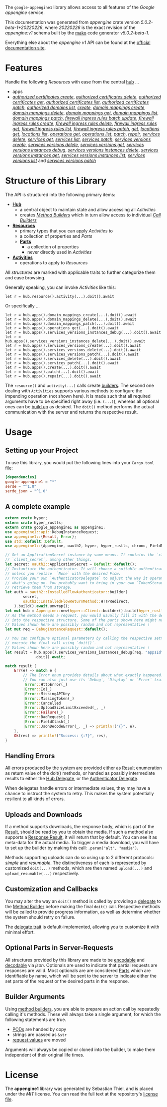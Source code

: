 <!---
DO NOT EDIT !
This file was generated automatically from 'src/generator/templates/api/README.md.mako'
DO NOT EDIT !
-->
The `google-appengine1` library allows access to all features of the *Google appengine* service.

This documentation was generated from *appengine* crate version *5.0.2-beta-1+20220226*, where *20220226* is the exact revision of the *appengine:v1* schema built by the [mako](http://www.makotemplates.org/) code generator *v5.0.2-beta-1*.

Everything else about the *appengine* *v1* API can be found at the
[official documentation site](https://cloud.google.com/appengine/docs/admin-api/).
# Features

Handle the following *Resources* with ease from the central [hub](https://docs.rs/google-appengine1/5.0.2-beta-1+20220226/google_appengine1/Appengine) ... 

* apps
 * [*authorized certificates create*](https://docs.rs/google-appengine1/5.0.2-beta-1+20220226/google_appengine1/api::AppAuthorizedCertificateCreateCall), [*authorized certificates delete*](https://docs.rs/google-appengine1/5.0.2-beta-1+20220226/google_appengine1/api::AppAuthorizedCertificateDeleteCall), [*authorized certificates get*](https://docs.rs/google-appengine1/5.0.2-beta-1+20220226/google_appengine1/api::AppAuthorizedCertificateGetCall), [*authorized certificates list*](https://docs.rs/google-appengine1/5.0.2-beta-1+20220226/google_appengine1/api::AppAuthorizedCertificateListCall), [*authorized certificates patch*](https://docs.rs/google-appengine1/5.0.2-beta-1+20220226/google_appengine1/api::AppAuthorizedCertificatePatchCall), [*authorized domains list*](https://docs.rs/google-appengine1/5.0.2-beta-1+20220226/google_appengine1/api::AppAuthorizedDomainListCall), [*create*](https://docs.rs/google-appengine1/5.0.2-beta-1+20220226/google_appengine1/api::AppCreateCall), [*domain mappings create*](https://docs.rs/google-appengine1/5.0.2-beta-1+20220226/google_appengine1/api::AppDomainMappingCreateCall), [*domain mappings delete*](https://docs.rs/google-appengine1/5.0.2-beta-1+20220226/google_appengine1/api::AppDomainMappingDeleteCall), [*domain mappings get*](https://docs.rs/google-appengine1/5.0.2-beta-1+20220226/google_appengine1/api::AppDomainMappingGetCall), [*domain mappings list*](https://docs.rs/google-appengine1/5.0.2-beta-1+20220226/google_appengine1/api::AppDomainMappingListCall), [*domain mappings patch*](https://docs.rs/google-appengine1/5.0.2-beta-1+20220226/google_appengine1/api::AppDomainMappingPatchCall), [*firewall ingress rules batch update*](https://docs.rs/google-appengine1/5.0.2-beta-1+20220226/google_appengine1/api::AppFirewallIngressRuleBatchUpdateCall), [*firewall ingress rules create*](https://docs.rs/google-appengine1/5.0.2-beta-1+20220226/google_appengine1/api::AppFirewallIngressRuleCreateCall), [*firewall ingress rules delete*](https://docs.rs/google-appengine1/5.0.2-beta-1+20220226/google_appengine1/api::AppFirewallIngressRuleDeleteCall), [*firewall ingress rules get*](https://docs.rs/google-appengine1/5.0.2-beta-1+20220226/google_appengine1/api::AppFirewallIngressRuleGetCall), [*firewall ingress rules list*](https://docs.rs/google-appengine1/5.0.2-beta-1+20220226/google_appengine1/api::AppFirewallIngressRuleListCall), [*firewall ingress rules patch*](https://docs.rs/google-appengine1/5.0.2-beta-1+20220226/google_appengine1/api::AppFirewallIngressRulePatchCall), [*get*](https://docs.rs/google-appengine1/5.0.2-beta-1+20220226/google_appengine1/api::AppGetCall), [*locations get*](https://docs.rs/google-appengine1/5.0.2-beta-1+20220226/google_appengine1/api::AppLocationGetCall), [*locations list*](https://docs.rs/google-appengine1/5.0.2-beta-1+20220226/google_appengine1/api::AppLocationListCall), [*operations get*](https://docs.rs/google-appengine1/5.0.2-beta-1+20220226/google_appengine1/api::AppOperationGetCall), [*operations list*](https://docs.rs/google-appengine1/5.0.2-beta-1+20220226/google_appengine1/api::AppOperationListCall), [*patch*](https://docs.rs/google-appengine1/5.0.2-beta-1+20220226/google_appengine1/api::AppPatchCall), [*repair*](https://docs.rs/google-appengine1/5.0.2-beta-1+20220226/google_appengine1/api::AppRepairCall), [*services delete*](https://docs.rs/google-appengine1/5.0.2-beta-1+20220226/google_appengine1/api::AppServiceDeleteCall), [*services get*](https://docs.rs/google-appengine1/5.0.2-beta-1+20220226/google_appengine1/api::AppServiceGetCall), [*services list*](https://docs.rs/google-appengine1/5.0.2-beta-1+20220226/google_appengine1/api::AppServiceListCall), [*services patch*](https://docs.rs/google-appengine1/5.0.2-beta-1+20220226/google_appengine1/api::AppServicePatchCall), [*services versions create*](https://docs.rs/google-appengine1/5.0.2-beta-1+20220226/google_appengine1/api::AppServiceVersionCreateCall), [*services versions delete*](https://docs.rs/google-appengine1/5.0.2-beta-1+20220226/google_appengine1/api::AppServiceVersionDeleteCall), [*services versions get*](https://docs.rs/google-appengine1/5.0.2-beta-1+20220226/google_appengine1/api::AppServiceVersionGetCall), [*services versions instances debug*](https://docs.rs/google-appengine1/5.0.2-beta-1+20220226/google_appengine1/api::AppServiceVersionInstanceDebugCall), [*services versions instances delete*](https://docs.rs/google-appengine1/5.0.2-beta-1+20220226/google_appengine1/api::AppServiceVersionInstanceDeleteCall), [*services versions instances get*](https://docs.rs/google-appengine1/5.0.2-beta-1+20220226/google_appengine1/api::AppServiceVersionInstanceGetCall), [*services versions instances list*](https://docs.rs/google-appengine1/5.0.2-beta-1+20220226/google_appengine1/api::AppServiceVersionInstanceListCall), [*services versions list*](https://docs.rs/google-appengine1/5.0.2-beta-1+20220226/google_appengine1/api::AppServiceVersionListCall) and [*services versions patch*](https://docs.rs/google-appengine1/5.0.2-beta-1+20220226/google_appengine1/api::AppServiceVersionPatchCall)




# Structure of this Library

The API is structured into the following primary items:

* **[Hub](https://docs.rs/google-appengine1/5.0.2-beta-1+20220226/google_appengine1/Appengine)**
    * a central object to maintain state and allow accessing all *Activities*
    * creates [*Method Builders*](https://docs.rs/google-appengine1/5.0.2-beta-1+20220226/google_appengine1/client::MethodsBuilder) which in turn
      allow access to individual [*Call Builders*](https://docs.rs/google-appengine1/5.0.2-beta-1+20220226/google_appengine1/client::CallBuilder)
* **[Resources](https://docs.rs/google-appengine1/5.0.2-beta-1+20220226/google_appengine1/client::Resource)**
    * primary types that you can apply *Activities* to
    * a collection of properties and *Parts*
    * **[Parts](https://docs.rs/google-appengine1/5.0.2-beta-1+20220226/google_appengine1/client::Part)**
        * a collection of properties
        * never directly used in *Activities*
* **[Activities](https://docs.rs/google-appengine1/5.0.2-beta-1+20220226/google_appengine1/client::CallBuilder)**
    * operations to apply to *Resources*

All *structures* are marked with applicable traits to further categorize them and ease browsing.

Generally speaking, you can invoke *Activities* like this:

```Rust,ignore
let r = hub.resource().activity(...).doit().await
```

Or specifically ...

```ignore
let r = hub.apps().domain_mappings_create(...).doit().await
let r = hub.apps().domain_mappings_delete(...).doit().await
let r = hub.apps().domain_mappings_patch(...).doit().await
let r = hub.apps().operations_get(...).doit().await
let r = hub.apps().services_versions_instances_debug(...).doit().await
let r = hub.apps().services_versions_instances_delete(...).doit().await
let r = hub.apps().services_versions_create(...).doit().await
let r = hub.apps().services_versions_delete(...).doit().await
let r = hub.apps().services_versions_patch(...).doit().await
let r = hub.apps().services_delete(...).doit().await
let r = hub.apps().services_patch(...).doit().await
let r = hub.apps().create(...).doit().await
let r = hub.apps().patch(...).doit().await
let r = hub.apps().repair(...).doit().await
```

The `resource()` and `activity(...)` calls create [builders][builder-pattern]. The second one dealing with `Activities` 
supports various methods to configure the impending operation (not shown here). It is made such that all required arguments have to be 
specified right away (i.e. `(...)`), whereas all optional ones can be [build up][builder-pattern] as desired.
The `doit()` method performs the actual communication with the server and returns the respective result.

# Usage

## Setting up your Project

To use this library, you would put the following lines into your `Cargo.toml` file:

```toml
[dependencies]
google-appengine1 = "*"
serde = "^1.0"
serde_json = "^1.0"
```

## A complete example

```Rust
extern crate hyper;
extern crate hyper_rustls;
extern crate google_appengine1 as appengine1;
use appengine1::api::DebugInstanceRequest;
use appengine1::{Result, Error};
use std::default::Default;
use appengine1::{Appengine, oauth2, hyper, hyper_rustls, chrono, FieldMask};

// Get an ApplicationSecret instance by some means. It contains the `client_id` and 
// `client_secret`, among other things.
let secret: oauth2::ApplicationSecret = Default::default();
// Instantiate the authenticator. It will choose a suitable authentication flow for you, 
// unless you replace  `None` with the desired Flow.
// Provide your own `AuthenticatorDelegate` to adjust the way it operates and get feedback about 
// what's going on. You probably want to bring in your own `TokenStorage` to persist tokens and
// retrieve them from storage.
let auth = oauth2::InstalledFlowAuthenticator::builder(
        secret,
        oauth2::InstalledFlowReturnMethod::HTTPRedirect,
    ).build().await.unwrap();
let mut hub = Appengine::new(hyper::Client::builder().build(hyper_rustls::HttpsConnectorBuilder::new().with_native_roots().https_or_http().enable_http1().enable_http2().build()), auth);
// As the method needs a request, you would usually fill it with the desired information
// into the respective structure. Some of the parts shown here might not be applicable !
// Values shown here are possibly random and not representative !
let mut req = DebugInstanceRequest::default();

// You can configure optional parameters by calling the respective setters at will, and
// execute the final call using `doit()`.
// Values shown here are possibly random and not representative !
let result = hub.apps().services_versions_instances_debug(req, "appsId", "servicesId", "versionsId", "instancesId")
             .doit().await;

match result {
    Err(e) => match e {
        // The Error enum provides details about what exactly happened.
        // You can also just use its `Debug`, `Display` or `Error` traits
         Error::HttpError(_)
        |Error::Io(_)
        |Error::MissingAPIKey
        |Error::MissingToken(_)
        |Error::Cancelled
        |Error::UploadSizeLimitExceeded(_, _)
        |Error::Failure(_)
        |Error::BadRequest(_)
        |Error::FieldClash(_)
        |Error::JsonDecodeError(_, _) => println!("{}", e),
    },
    Ok(res) => println!("Success: {:?}", res),
}

```
## Handling Errors

All errors produced by the system are provided either as [Result](https://docs.rs/google-appengine1/5.0.2-beta-1+20220226/google_appengine1/client::Result) enumeration as return value of
the doit() methods, or handed as possibly intermediate results to either the 
[Hub Delegate](https://docs.rs/google-appengine1/5.0.2-beta-1+20220226/google_appengine1/client::Delegate), or the [Authenticator Delegate](https://docs.rs/yup-oauth2/*/yup_oauth2/trait.AuthenticatorDelegate.html).

When delegates handle errors or intermediate values, they may have a chance to instruct the system to retry. This 
makes the system potentially resilient to all kinds of errors.

## Uploads and Downloads
If a method supports downloads, the response body, which is part of the [Result](https://docs.rs/google-appengine1/5.0.2-beta-1+20220226/google_appengine1/client::Result), should be
read by you to obtain the media.
If such a method also supports a [Response Result](https://docs.rs/google-appengine1/5.0.2-beta-1+20220226/google_appengine1/client::ResponseResult), it will return that by default.
You can see it as meta-data for the actual media. To trigger a media download, you will have to set up the builder by making
this call: `.param("alt", "media")`.

Methods supporting uploads can do so using up to 2 different protocols: 
*simple* and *resumable*. The distinctiveness of each is represented by customized 
`doit(...)` methods, which are then named `upload(...)` and `upload_resumable(...)` respectively.

## Customization and Callbacks

You may alter the way an `doit()` method is called by providing a [delegate](https://docs.rs/google-appengine1/5.0.2-beta-1+20220226/google_appengine1/client::Delegate) to the 
[Method Builder](https://docs.rs/google-appengine1/5.0.2-beta-1+20220226/google_appengine1/client::CallBuilder) before making the final `doit()` call. 
Respective methods will be called to provide progress information, as well as determine whether the system should 
retry on failure.

The [delegate trait](https://docs.rs/google-appengine1/5.0.2-beta-1+20220226/google_appengine1/client::Delegate) is default-implemented, allowing you to customize it with minimal effort.

## Optional Parts in Server-Requests

All structures provided by this library are made to be [encodable](https://docs.rs/google-appengine1/5.0.2-beta-1+20220226/google_appengine1/client::RequestValue) and 
[decodable](https://docs.rs/google-appengine1/5.0.2-beta-1+20220226/google_appengine1/client::ResponseResult) via *json*. Optionals are used to indicate that partial requests are responses 
are valid.
Most optionals are are considered [Parts](https://docs.rs/google-appengine1/5.0.2-beta-1+20220226/google_appengine1/client::Part) which are identifiable by name, which will be sent to 
the server to indicate either the set parts of the request or the desired parts in the response.

## Builder Arguments

Using [method builders](https://docs.rs/google-appengine1/5.0.2-beta-1+20220226/google_appengine1/client::CallBuilder), you are able to prepare an action call by repeatedly calling it's methods.
These will always take a single argument, for which the following statements are true.

* [PODs][wiki-pod] are handed by copy
* strings are passed as `&str`
* [request values](https://docs.rs/google-appengine1/5.0.2-beta-1+20220226/google_appengine1/client::RequestValue) are moved

Arguments will always be copied or cloned into the builder, to make them independent of their original life times.

[wiki-pod]: http://en.wikipedia.org/wiki/Plain_old_data_structure
[builder-pattern]: http://en.wikipedia.org/wiki/Builder_pattern
[google-go-api]: https://github.com/google/google-api-go-client

# License
The **appengine1** library was generated by Sebastian Thiel, and is placed 
under the *MIT* license.
You can read the full text at the repository's [license file][repo-license].

[repo-license]: https://github.com/Byron/google-apis-rsblob/main/LICENSE.md


